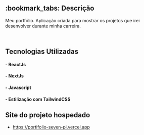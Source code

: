 <h2>:bookmark_tabs: Descrição</h2>
<p>Meu portfólio. Aplicação criada para mostrar os projetos que irei desenvolver durante minha carreira.</p>
</br>

<h2>Tecnologias Utilizadas</h2>
<h4>- ReactJs</h4>
<h4>- NextJs</h4>
<h4>- Javascript</h4>
<h4>- Estilização com TailwindCSS</h4>

<h2>Site do projeto hospedado</h2>

- https://portifolio-seven-pi.vercel.app
